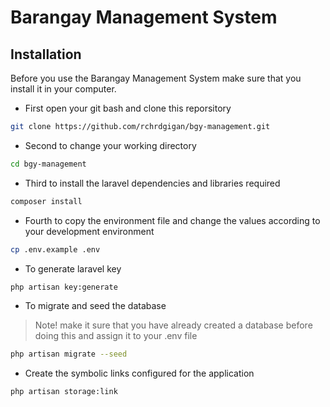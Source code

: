 
# Barangay Management System

## Installation

Before you use the Barangay Management System make sure that you install it in your computer.

* First open your git bash and clone this reporsitory

```bash
git clone https://github.com/rchrdgigan/bgy-management.git
```

* Second to change your working directory

```bash
cd bgy-management
```

* Third to install the laravel dependencies and libraries required

```bash
composer install
```

* Fourth to copy the environment file and change the values according to your development environment

```bash
cp .env.example .env
```

* To generate laravel key

```bash
php artisan key:generate
```

* To migrate and seed the database

> Note! make it sure that you have already created a database before doing this and assign it to your .env file

```bash
php artisan migrate --seed
```

* Create the symbolic links configured for the application

```bash
php artisan storage:link
```
